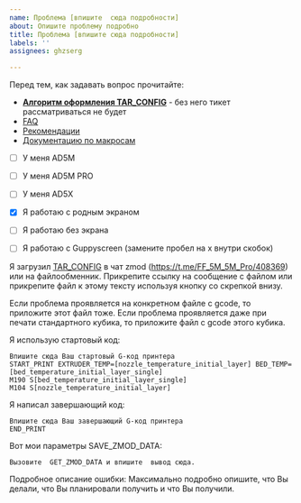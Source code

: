 ```yaml
---
name: Проблема [впишите  сюда подробности]
about: Опишите проблему подробно
title: Проблема [впишите сюда подробности]
labels: ''
assignees: ghzserg

---
```


Перед тем, как задавать вопрос прочитайте:
- **[Алгоритм оформления TAR_CONFIG](https://github.com/ghzserg/zmod/wiki/FAQ#help)** - без него тикет рассматриваться не будет
- [FAQ](https://github.com/ghzserg/zmod/wiki/FAQ)
- [Рекомендации](https://github.com/ghzserg/zmod/wiki/Recomendations)
- [Документацию по макросам](https://github.com/ghzserg/zmod/wiki/Macros)


- [ ] У меня AD5M
- [ ] У меня AD5M PRO
- [ ] У меня AD5X

- [X] Я работаю с родным экраном
- [ ] Я работаю без экрана
- [ ] Я работаю с Guppyscreen
(замените пробел на x внутри скобок)

Я загрузил [TAR_CONFIG](https://github.com/ghzserg/zmod/wiki/FAQ#help) в чат zmod (https://t.me/FF_5M_5M_Pro/408369) или на файлообменник.
Прикрепите ссылку на сообщение с файлом или прикрепите файл к этому тексту используя кнопку со скрепкой внизу.


Если проблема проявляется на конкретном файле с gcode, то приложите этот файл тоже. 
Если проблема проявляется даже при печати стандартного кубика, то приложите файл с gcode этого кубика.

Я использую стартовый код:

```
Впишите сюда Ваш стартовый G-код принтера
START_PRINT EXTRUDER_TEMP=[nozzle_temperature_initial_layer] BED_TEMP=[bed_temperature_initial_layer_single]
M190 S[bed_temperature_initial_layer_single]
M104 S[nozzle_temperature_initial_layer]
```

Я написал завершающий код:

```
Впишите сюда Ваш завершающий G-код принтера
END_PRINT
```

Вот мои параметры SAVE_ZMOD_DATA:

```
Вызовите  GET_ZMOD_DATA и впишите  вывод сюда.
```

Подробное описание ошибки:
Максимально подробно опишите, что Вы делали, что Вы планировали  получить и что Вы получили.
